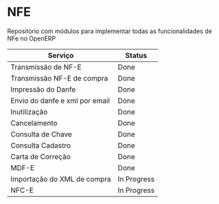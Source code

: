 NFE
===

Repositório com módulos para implementar todas as funcionalidades de NFe no OpenERP


Serviço | Status
------------ | -------------
Transmissão de NF-E | Done
Transmissão NF-E de compra | Done
Impressão do Danfe | Done
Envio do danfe e xml por email | Done
Inutilização | Done
Cancelamento | Done
Consulta de Chave | Done
Consulta Cadastro | Done
Carta de Correção | Done
MDF-E | Done
Importação do XML de compra | In Progress
NFC-E | In Progress

